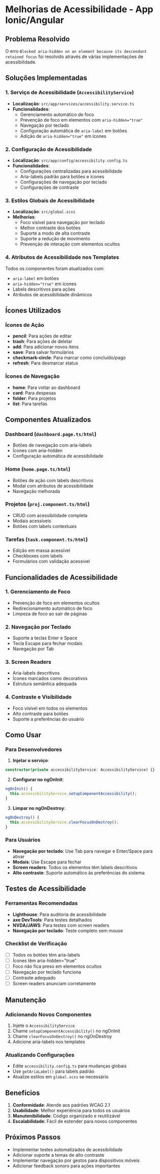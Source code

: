# Melhorias de Acessibilidade - App Ionic/Angular

## Problema Resolvido

O erro `Blocked aria-hidden on an element because its descendant retained focus` foi resolvido através de várias implementações de acessibilidade.

## Soluções Implementadas

### 1. Serviço de Acessibilidade (`AccessibilityService`)

- **Localização**: `src/app/services/accessibility.service.ts`
- **Funcionalidades**:
  - Gerenciamento automático de foco
  - Prevenção de foco em elementos com `aria-hidden="true"`
  - Navegação por teclado
  - Configuração automática de `aria-label` em botões
  - Adição de `aria-hidden="true"` em ícones

### 2. Configuração de Acessibilidade

- **Localização**: `src/app/config/accessibility.config.ts`
- **Funcionalidades**:
  - Configurações centralizadas para acessibilidade
  - Aria-labels padrão para botões e ícones
  - Configurações de navegação por teclado
  - Configurações de contraste

### 3. Estilos Globais de Acessibilidade

- **Localização**: `src/global.scss`
- **Melhorias**:
  - Foco visível para navegação por teclado
  - Melhor contraste dos botões
  - Suporte a modo de alta contraste
  - Suporte a redução de movimento
  - Prevenção de interação com elementos ocultos

### 4. Atributos de Acessibilidade nos Templates

Todos os componentes foram atualizados com:
- `aria-label` em botões
- `aria-hidden="true"` em ícones
- Labels descritivos para ações
- Atributos de acessibilidade dinâmicos

## Ícones Utilizados

### Ícones de Ação
- **pencil**: Para ações de editar
- **trash**: Para ações de deletar
- **add**: Para adicionar novos itens
- **save**: Para salvar formulários
- **checkmark-circle**: Para marcar como concluído/pago
- **refresh**: Para desmarcar status

### Ícones de Navegação
- **home**: Para voltar ao dashboard
- **card**: Para despesas
- **folder**: Para projetos
- **list**: Para tarefas

## Componentes Atualizados

### Dashboard (`dashboard.page.ts/html`)
- Botões de navegação com aria-labels
- Ícones com aria-hidden
- Configuração automática de acessibilidade

### Home (`home.page.ts/html`)
- Botões de ação com labels descritivos
- Modal com atributos de acessibilidade
- Navegação melhorada

### Projetos (`proj.component.ts/html`)
- CRUD com acessibilidade completa
- Modais acessíveis
- Botões com labels contextuais

### Tarefas (`task.component.ts/html`)
- Edição em massa acessível
- Checkboxes com labels
- Formulários com validação acessível

## Funcionalidades de Acessibilidade

### 1. Gerenciamento de Foco
- Prevenção de foco em elementos ocultos
- Redirecionamento automático de foco
- Limpeza de foco ao sair de páginas

### 2. Navegação por Teclado
- Suporte a teclas Enter e Space
- Tecla Escape para fechar modais
- Navegação por Tab

### 3. Screen Readers
- Aria-labels descritivos
- Ícones marcados como decorativos
- Estrutura semântica adequada

### 4. Contraste e Visibilidade
- Foco visível em todos os elementos
- Alto contraste para botões
- Suporte a preferências do usuário

## Como Usar

### Para Desenvolvedores

1. **Injetar o serviço**:
```typescript
constructor(private accessibilityService: AccessibilityService) {}
```

2. **Configurar no ngOnInit**:
```typescript
ngOnInit() {
  this.accessibilityService.setupComponentAccessibility();
}
```

3. **Limpar no ngOnDestroy**:
```typescript
ngOnDestroy() {
  this.accessibilityService.clearFocusOnDestroy();
}
```

### Para Usuários

- **Navegação por teclado**: Use Tab para navegar e Enter/Space para ativar
- **Modais**: Use Escape para fechar
- **Screen readers**: Todos os elementos têm labels descritivos
- **Alto contraste**: Suporte automático às preferências do sistema

## Testes de Acessibilidade

### Ferramentas Recomendadas
- **Lighthouse**: Para auditoria de acessibilidade
- **axe DevTools**: Para testes detalhados
- **NVDA/JAWS**: Para testes com screen readers
- **Navegação por teclado**: Teste completo sem mouse

### Checklist de Verificação
- [ ] Todos os botões têm aria-labels
- [ ] Ícones têm aria-hidden="true"
- [ ] Foco não fica preso em elementos ocultos
- [ ] Navegação por teclado funciona
- [ ] Contraste adequado
- [ ] Screen readers anunciam corretamente

## Manutenção

### Adicionando Novos Componentes
1. Injete o `AccessibilityService`
2. Chame `setupComponentAccessibility()` no ngOnInit
3. Chame `clearFocusOnDestroy()` no ngOnDestroy
4. Adicione aria-labels nos templates

### Atualizando Configurações
- Edite `accessibility.config.ts` para mudanças globais
- Use `getAriaLabel()` para labels padrão
- Atualize estilos em `global.scss` se necessário

## Benefícios

1. **Conformidade**: Atende aos padrões WCAG 2.1
2. **Usabilidade**: Melhor experiência para todos os usuários
3. **Manutenibilidade**: Código organizado e reutilizável
4. **Escalabilidade**: Fácil de estender para novos componentes

## Próximos Passos

- Implementar testes automatizados de acessibilidade
- Adicionar suporte a temas de alto contraste
- Implementar navegação por gestos para dispositivos móveis
- Adicionar feedback sonoro para ações importantes 
